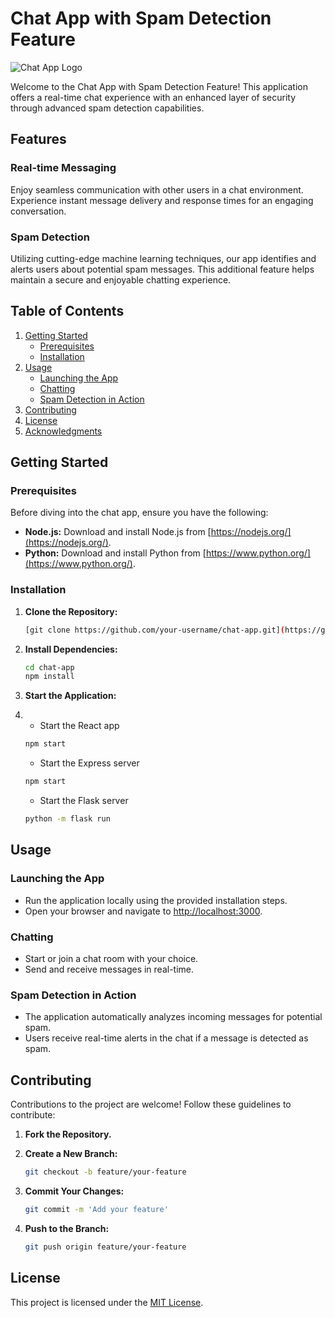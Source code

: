 # Chat App with Spam Detection Feature

![Chat App Logo](path/to/your/logo.png)

Welcome to the Chat App with Spam Detection Feature! This application offers a real-time chat experience with an enhanced layer of security through advanced spam detection capabilities.

## Features

### Real-time Messaging

Enjoy seamless communication with other users in a chat environment. Experience instant message delivery and response times for an engaging conversation.

### Spam Detection

Utilizing cutting-edge machine learning techniques, our app identifies and alerts users about potential spam messages. This additional feature helps maintain a secure and enjoyable chatting experience.

## Table of Contents

1. [Getting Started](#getting-started)
    - [Prerequisites](#prerequisites)
    - [Installation](#installation)
2. [Usage](#usage)
    - [Launching the App](#launching-the-app)
    - [Chatting](#chatting)
    - [Spam Detection in Action](#spam-detection-in-action)
3. [Contributing](#contributing)
4. [License](#license)
5. [Acknowledgments](#acknowledgments)

## Getting Started

### Prerequisites

Before diving into the chat app, ensure you have the following:

- **Node.js:** Download and install Node.js from [https://nodejs.org/](https://nodejs.org/).
- **Python:** Download and install Python from [https://www.python.org/](https://www.python.org/).

### Installation

1. **Clone the Repository:**

    ```bash
    [git clone https://github.com/your-username/chat-app.git](https://github.com/karandevhub/Shield-chat-app.git)
    ```

2. **Install Dependencies:**

    ```bash
    cd chat-app
    npm install
    ```

3. **Start the Application:**
4. 
   - Start the React app
    ```bash
    npm start
    ```
    - Start the Express server
    ```bash
    npm start
    ```

    - Start the Flask server
    ```bash
    python -m flask run
    ```

## Usage

### Launching the App

- Run the application locally using the provided installation steps.
- Open your browser and navigate to [http://localhost:3000](http://localhost:3000).

### Chatting

- Start or join a chat room with your choice.
- Send and receive messages in real-time.

### Spam Detection in Action

- The application automatically analyzes incoming messages for potential spam.
- Users receive real-time alerts in the chat if a message is detected as spam.

## Contributing

Contributions to the project are welcome! Follow these guidelines to contribute:

1. **Fork the Repository.**
2. **Create a New Branch:**

    ```bash
    git checkout -b feature/your-feature
    ```

3. **Commit Your Changes:**

    ```bash
    git commit -m 'Add your feature'
    ```

4. **Push to the Branch:**

    ```bash
    git push origin feature/your-feature
    ```

## License

This project is licensed under the [MIT License](LICENSE.md).

